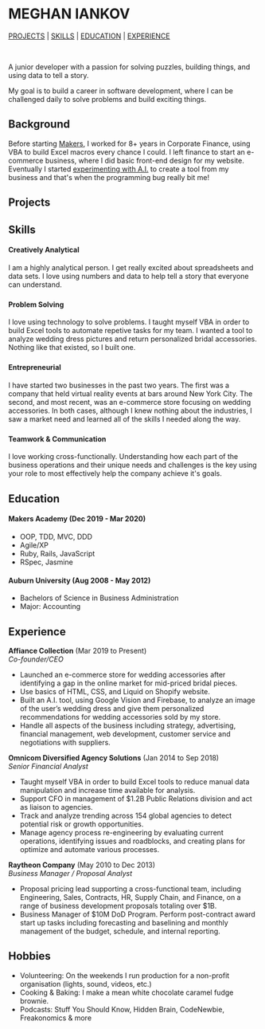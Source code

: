 # MEGHAN IANKOV
[PROJECTS](https://github.com/meghaniankov/CV/blob/master/README.md#projects) | [SKILLS](https://github.com/meghaniankov/CV/blob/master/README.md#skills) | [EDUCATION](https://github.com/meghaniankov/CV/blob/master/README.md#education) | [EXPERIENCE](https://github.com/meghaniankov/CV/blob/master/README.md#experience)

<a href="https://sourcerer.io/meghaniankov"><img src="https://img.shields.io/badge/Ruby-300%20commits-orange.svg" alt=""></a>
<a href="https://sourcerer.io/meghaniankov"><img src="https://img.shields.io/badge/JavaScript-221%20commits-orange.svg" alt=""></a>
<a href="https://sourcerer.io/meghaniankov"><img src="https://img.shields.io/badge/HTML-216%20commits-orange.svg" alt=""></a>
<a href="https://sourcerer.io/meghaniankov"><img src="https://img.shields.io/badge/CSS-208%20commits-orange.svg" alt=""></a>
<a href="https://sourcerer.io/meghaniankov"><img src="https://img.shields.io/badge/SQL-66%20commits-orange.svg" alt=""></a>

A junior developer with a passion for solving puzzles, building things, and using data to tell a story. 

My goal is to build a career in software development, where I can be challenged daily to solve problems and build exciting things.

## Background
Before starting [Makers](https://makers.tech/), I worked for 8+ years in Corporate Finance, using VBA to build Excel macros every chance I could. I left finance to start an e-commerce business, where I did basic front-end design for my website. Eventually I started [experimenting with A.I.](https://shopaffiance.com/pages/affiance-intelligence) to create a tool from my business and that's when the programming bug really bit me!

## Projects

## Skills

#### Creatively Analytical  

I am a highly analytical person. I get really excited about spreadsheets and data sets. I love using numbers and data to help tell a story that everyone can understand.

###

#### Problem Solving
I love using technology to solve problems. I taught myself VBA in order to build Excel tools to automate repetive tasks for my team. I wanted a tool to analyze wedding dress pictures and return personalized bridal accessories. Nothing like that existed, so I built one.
###

#### Entrepreneurial  

I have started two businesses in the past two years. The first was a company that held virtual reality events at bars around New York City. The second, and most recent, was an e-commerce store focusing on wedding accessories. In both cases, although I knew nothing about the industries, I saw a market need and learned all of the skills I needed along the way.

###

#### Teamwork & Communication  

I love working cross-functionally. Understanding how each part of the business operations and their unique needs and challenges is the key using your role to most effectively help the company achieve it's goals.  

## Education

#### Makers Academy (Dec 2019 - Mar 2020)

- OOP, TDD, MVC, DDD
- Agile/XP
- Ruby, Rails, JavaScript
- RSpec, Jasmine

#### Auburn University (Aug 2008 - May 2012)

- Bachelors of Science in Business Administration
- Major: Accounting

## Experience

**Affiance Collection** (Mar 2019 to Present)    
*Co-founder/CEO*  
- Launched an e-commerce store for wedding accessories after identifying a gap in the online market for mid-priced bridal pieces. 
- Use basics of HTML, CSS, and Liquid on Shopify website.
- Built an A.I. tool, using Google Vision and Firebase, to analyze an image of the user’s wedding dress and give them personalized recommendations for wedding accessories sold by my store.
- Handle all aspects of the business including strategy, advertising, financial management, web development, customer service and negotiations with suppliers.

**Omnicom Diversified Agency Solutions** (Jan 2014 to Sep 2018)    
*Senior Financial Analyst*  
- Taught myself VBA in order to build Excel tools to reduce manual data manipulation and increase time available for analysis.
- Support CFO in management of $1.2B Public Relations division and act as liaison to agencies.
- Track and analyze trending across 154 global agencies to detect potential risk or growth opportunities. 
- Manage agency process re-engineering by evaluating current operations, identifying issues and roadblocks, and creating plans for optimize and automate various processes.

**Raytheon Company** (May 2010 to Dec 2013)  
*Business Manager / Proposal Analyst*   
- Proposal pricing lead supporting a cross-functional team, including Engineering, Sales, Contracts, HR, Supply Chain, and Finance, on a range of business development proposals totaling over $1B.
- Business Manager of $10M DoD Program. Perform post-contract award start up tasks including forecasting and baselining and monthly management of the budget, schedule, and internal reporting.
 

## Hobbies

- Volunteering: On the weekends I run production for a non-profit organisation (lights, sound, videos, etc.)
- Cooking & Baking: I make a mean white chocolate caramel fudge brownie.
- Podcasts: Stuff You Should Know, Hidden Brain, CodeNewbie, Freakonomics & more
